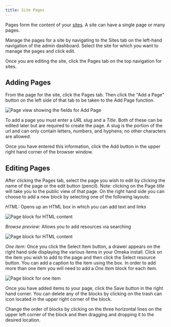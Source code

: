 ```yaml
---
title: Site Pages
---
```


Pages form the content of your [sites](../sites/sites.md). A site can have a single page or many pages.

Manage the pages for a site by navigating to the Sites tab on the left-hand navigation of the admin dashboard. Select the site  for which you want to manage the pages and click edit. 

Once you are editing the site, click the Pages tab on the top navigation for sites. 

## Adding Pages
From the page for the site, click the Pages tab. Then click the "Add a Page" button on the left side of that tab to be taken to the Add Page function.

![Page view showing the fields for Add Page](..sites/sitesfiles/sitepg_add.png)

To add a page you must enter a *URL slug* and a *Title*. Both of these can be edited later but are required to create the page.  A slug is the portion of the url and can only contain letters, numbers, and hyphens; no other characters are allowed.

Once you have entered this information, click the Add button in the upper right hand corner of the browser window.

## Editing Pages  
After clicking the Pages tab, select the page you wish to edit by clicking the name of the page or the edit button (pencil). Note: clicking on the Page *title* will take you to the public view of that page. On the right hand side you can choose to add a new block by selecting one of the following layouts:

*HTML:* Opens up an HTML box in which you can add text and links

![Page block for HTML content](..sites/sitesfiles/sitepg_html.png)

*Browse preview:* Allows you to add resources via searching 

![Page block for HTML content](..sites/sitesfiles/sitepg_browse.png)

*One item:* Once you click the Select Item button, a drawer appears on the right hand side displaying the various items in your Omeka install. Click on the item you wish to add to the page and then click the Select resource button. You can add a caption to the item using the box. In order to add more than one item you will need to add a *One Item* block for each item.

![Page block for one item](..sites/sitesfiles/sitepg_oneitem.png)

Once you have added items to your page, click the Save button in the right hand corner. You can delete any of the blocks by clicking on the trash can icon located in the upper right corner of the block. 

Change the order of blocks by clicking on the three horizontal lines on the upper left corner of the block and then dragging and dropping it to the desired location.